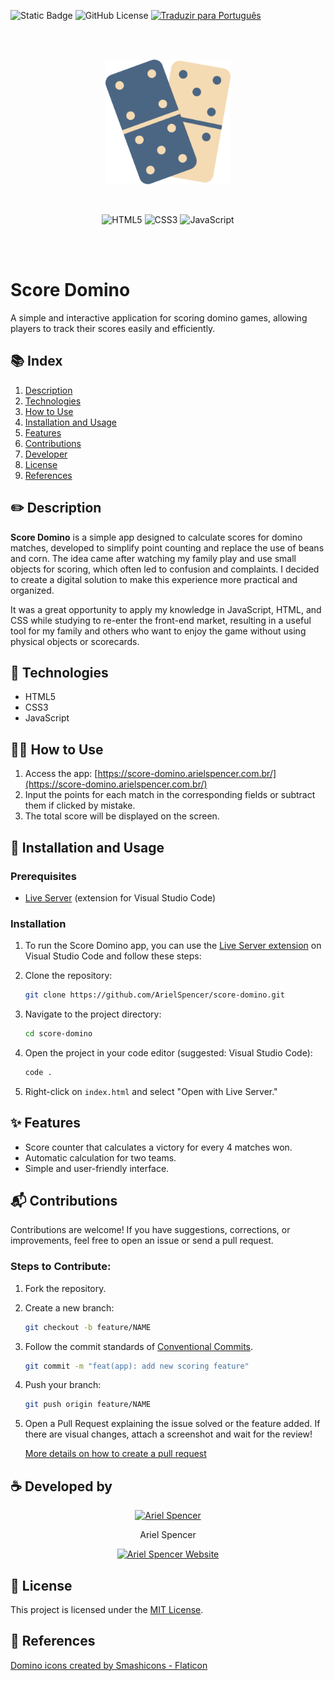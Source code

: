 ![Static Badge](https://img.shields.io/badge/Ariel%20Spencer-Score%20Domino-%239377be) ![GitHub License](https://shields.io/github/license/arielspencer/score-domino) [![Traduzir para Português](https://img.shields.io/badge/Traduzir%20Para-🇧🇷%20Portuguese-%23f5bb55)](README-pt.md)

<br/><br/>
<p align="center">
    <img src="./assets/score-domino-logo.png" width="200px">
</p>
<br/>
<p align="center">
    <img alt="HTML5" src="https://img.shields.io/badge/HTML5-%23d94e44?style=for-the-badge&logo=HTML5&logoColor=%23FFFFFF">
    <img alt="CSS3" src="https://img.shields.io/badge/CSS3-%231572B6?style=for-the-badge&logo=CSS3&logoColor=%23FFFFFF">
    <img alt="JavaScript" src="https://img.shields.io/badge/JavaScript-%23f7df1e?style=for-the-badge&logo=javascript&logoColor=%23000000">
</p>
<br/><br/>

# Score Domino

A simple and interactive application for scoring domino games, allowing players to track their scores easily and efficiently.

## 📚 Index

1. [Description](#✏️-description)
2. [Technologies](#👾-technologies)
3. [How to Use](#🧑‍💻-how-to-use)
4. [Installation and Usage](#🤖-installation-and-usage)
5. [Features](#✨-features)
6. [Contributions](#📬-contributions)
7. [Developer](#☕️-developed-by)
8. [License](#📝-license)
8. [References](#💛-references)

## ✏️ Description

**Score Domino** is a simple app designed to calculate scores for domino matches, developed to simplify point counting and replace the use of beans and corn. The idea came after watching my family play and use small objects for scoring, which often led to confusion and complaints. I decided to create a digital solution to make this experience more practical and organized.

It was a great opportunity to apply my knowledge in JavaScript, HTML, and CSS while studying to re-enter the front-end market, resulting in a useful tool for my family and others who want to enjoy the game without using physical objects or scorecards.

## 👾 Technologies

- HTML5
- CSS3
- JavaScript

## 🧑‍💻 How to Use

1. Access the app: [https://score-domino.arielspencer.com.br/](https://score-domino.arielspencer.com.br/)
2. Input the points for each match in the corresponding fields or subtract them if clicked by mistake.
3. The total score will be displayed on the screen.

## 🤖 Installation and Usage

### Prerequisites

- [Live Server](https://marketplace.visualstudio.com/items?itemName=ritwickdey.LiveServer) (extension for Visual Studio Code)

### Installation

1. To run the Score Domino app, you can use the [Live Server extension](https://marketplace.visualstudio.com/items?itemName=ritwickdey.LiveServer) on Visual Studio Code and follow these steps:

2. Clone the repository:

    ```bash
    git clone https://github.com/ArielSpencer/score-domino.git
    ```

3. Navigate to the project directory:
    ```bash
    cd score-domino
    ```

4. Open the project in your code editor (suggested: Visual Studio Code):
    ```bash
    code .
    ```

5. Right-click on `index.html` and select "Open with Live Server."

## ✨ Features

- Score counter that calculates a victory for every 4 matches won.
- Automatic calculation for two teams.
- Simple and user-friendly interface.

## 📬 Contributions

Contributions are welcome! If you have suggestions, corrections, or improvements, feel free to open an issue or send a pull request.

### Steps to Contribute:

1. Fork the repository.

2. Create a new branch:

    ```bash
    git checkout -b feature/NAME
    ```

3. Follow the commit standards of [Conventional Commits](https://www.conventionalcommits.org/en/v1.0.0/).

    ```bash
    git commit -m "feat(app): add new scoring feature"
    ```

4. Push your branch:

    ```bash
    git push origin feature/NAME
    ```

5. Open a Pull Request explaining the issue solved or the feature added. If there are visual changes, attach a screenshot and wait for the review!

    [More details on how to create a pull request](https://docs.github.com/en/pull-requests/collaborating-with-pull-requests/proposing-changes-to-your-work-with-pull-requests/creating-a-pull-request)

## ☕️ Developed by

<div align="center">
    <div style="display: inline-block; margin: 0 30px;">
        <a href="https://github.com/ArielSpencer">
            <img src="https://github.com/ArielSpencer.png" alt="Ariel Spencer" width="130px">
        </a>
        <p>Ariel Spencer</p>
        <a href="https://arielspencer.com.br">
            <img alt="Ariel Spencer Website" src="https://img.shields.io/badge/arielspencer.com.br-%239377be">
        </a>
    </div>
</div>

## 📝 License

This project is licensed under the [MIT License](https://opensource.org/licenses/MIT).

## 💛 References

<a href="https://www.flaticon.com/free-icons/domino" title="domino icons">Domino icons created by Smashicons - Flaticon</a>
